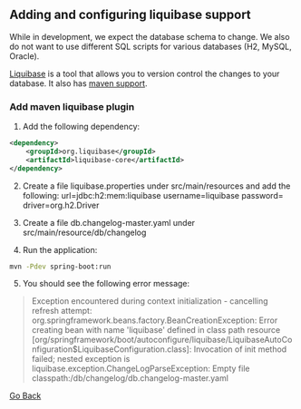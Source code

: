 ## Adding and configuring liquibase support

While in development, we expect the database schema to change. We also do not want to use different SQL scripts for various databases (H2, MySQL, Oracle). 

[Liquibase](http://www.liquibase.org/) is a tool that allows you to version control the changes to your database. It also has [maven support](http://www.liquibase.org/documentation/maven/index.html).

### Add maven liquibase plugin

1. Add the following dependency:
```XML
<dependency>
    <groupId>org.liquibase</groupId>
    <artifactId>liquibase-core</artifactId>
</dependency>
```

2. Create a file liquibase.properties under src/main/resources and add the following:
url=jdbc:h2:mem:liquibase
username=liquibase
password=
driver=org.h2.Driver

3. Create a file db.changelog-master.yaml under src/main/resource/db/changelog

4. Run the application:
```bash
mvn -Pdev spring-boot:run
```
5. You should see the following error message:
> Exception encountered during context initialization - cancelling refresh attempt: org.springframework.beans.factory.BeanCreationException: Error creating bean with name 'liquibase' defined in class path resource [org/springframework/boot/autoconfigure/liquibase/LiquibaseAutoConfiguration$LiquibaseConfiguration.class]: Invocation of init method failed; nested exception is liquibase.exception.ChangeLogParseException: Empty file classpath:/db/changelog/db.changelog-master.yaml

<a href="../../../teachme" class="btn" >Go Back</a>

